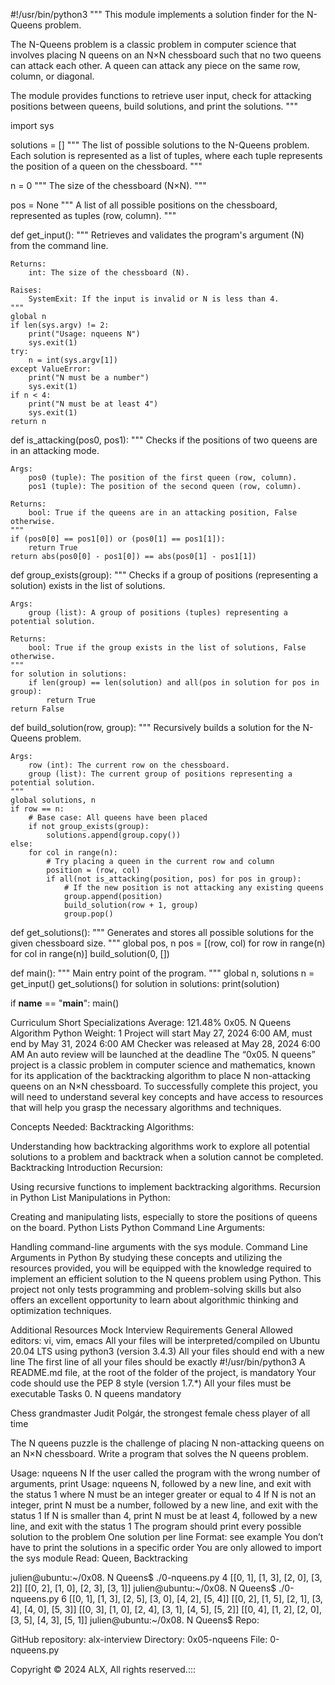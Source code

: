 #!/usr/bin/python3
"""
This module implements a solution finder for the N-Queens problem.

The N-Queens problem is a classic problem in computer science that involves placing
N queens on an N×N chessboard such that no two queens can attack each other. A queen
can attack any piece on the same row, column, or diagonal.

The module provides functions to retrieve user input, check for attacking positions
between queens, build solutions, and print the solutions.
"""

import sys

solutions = []
"""
The list of possible solutions to the N-Queens problem.
Each solution is represented as a list of tuples, where each tuple represents
the position of a queen on the chessboard.
"""

n = 0
"""
The size of the chessboard (N×N).
"""

pos = None
"""
A list of all possible positions on the chessboard, represented as tuples
(row, column).
"""

def get_input():
    """
    Retrieves and validates the program's argument (N) from the command line.

    Returns:
        int: The size of the chessboard (N).

    Raises:
        SystemExit: If the input is invalid or N is less than 4.
    """
    global n
    if len(sys.argv) != 2:
        print("Usage: nqueens N")
        sys.exit(1)
    try:
        n = int(sys.argv[1])
    except ValueError:
        print("N must be a number")
        sys.exit(1)
    if n < 4:
        print("N must be at least 4")
        sys.exit(1)
    return n

def is_attacking(pos0, pos1):
    """
    Checks if the positions of two queens are in an attacking mode.

    Args:
        pos0 (tuple): The position of the first queen (row, column).
        pos1 (tuple): The position of the second queen (row, column).

    Returns:
        bool: True if the queens are in an attacking position, False otherwise.
    """
    if (pos0[0] == pos1[0]) or (pos0[1] == pos1[1]):
        return True
    return abs(pos0[0] - pos1[0]) == abs(pos0[1] - pos1[1])

def group_exists(group):
    """
    Checks if a group of positions (representing a solution) exists in the list of solutions.

    Args:
        group (list): A group of positions (tuples) representing a potential solution.

    Returns:
        bool: True if the group exists in the list of solutions, False otherwise.
    """
    for solution in solutions:
        if len(group) == len(solution) and all(pos in solution for pos in group):
            return True
    return False

def build_solution(row, group):
    """
    Recursively builds a solution for the N-Queens problem.

    Args:
        row (int): The current row on the chessboard.
        group (list): The current group of positions representing a potential solution.
    """
    global solutions, n
    if row == n:
        # Base case: All queens have been placed
        if not group_exists(group):
            solutions.append(group.copy())
    else:
        for col in range(n):
            # Try placing a queen in the current row and column
            position = (row, col)
            if all(not is_attacking(position, pos) for pos in group):
                # If the new position is not attacking any existing queens
                group.append(position)
                build_solution(row + 1, group)
                group.pop()

def get_solutions():
    """
    Generates and stores all possible solutions for the given chessboard size.
    """
    global pos, n
    pos = [(row, col) for row in range(n) for col in range(n)]
    build_solution(0, [])

def main():
    """
    Main entry point of the program.
    """
    global n, solutions
    n = get_input()
    get_solutions()
    for solution in solutions:
        print(solution)

if __name__ == "__main__":
    main()


Curriculum
Short Specializations
Average: 121.48%
0x05. N Queens
Algorithm
Python
 Weight: 1
 Project will start May 27, 2024 6:00 AM, must end by May 31, 2024 6:00 AM
 Checker was released at May 28, 2024 6:00 AM
 An auto review will be launched at the deadline
The “0x05. N queens” project is a classic problem in computer science and mathematics, known for its application of the backtracking algorithm to place N non-attacking queens on an N×N chessboard. To successfully complete this project, you will need to understand several key concepts and have access to resources that will help you grasp the necessary algorithms and techniques.

Concepts Needed:
Backtracking Algorithms:

Understanding how backtracking algorithms work to explore all potential solutions to a problem and backtrack when a solution cannot be completed.
Backtracking Introduction
Recursion:

Using recursive functions to implement backtracking algorithms.
Recursion in Python
List Manipulations in Python:

Creating and manipulating lists, especially to store the positions of queens on the board.
Python Lists
Python Command Line Arguments:

Handling command-line arguments with the sys module.
Command Line Arguments in Python
By studying these concepts and utilizing the resources provided, you will be equipped with the knowledge required to implement an efficient solution to the N queens problem using Python. This project not only tests programming and problem-solving skills but also offers an excellent opportunity to learn about algorithmic thinking and optimization techniques.

Additional Resources
Mock Interview
Requirements
General
Allowed editors: vi, vim, emacs
All your files will be interpreted/compiled on Ubuntu 20.04 LTS using python3 (version 3.4.3)
All your files should end with a new line
The first line of all your files should be exactly #!/usr/bin/python3
A README.md file, at the root of the folder of the project, is mandatory
Your code should use the PEP 8 style (version 1.7.*)
All your files must be executable
Tasks
0. N queens
mandatory

Chess grandmaster Judit Polgár, the strongest female chess player of all time


The N queens puzzle is the challenge of placing N non-attacking queens on an N×N chessboard. Write a program that solves the N queens problem.

Usage: nqueens N
If the user called the program with the wrong number of arguments, print Usage: nqueens N, followed by a new line, and exit with the status 1
where N must be an integer greater or equal to 4
If N is not an integer, print N must be a number, followed by a new line, and exit with the status 1
If N is smaller than 4, print N must be at least 4, followed by a new line, and exit with the status 1
The program should print every possible solution to the problem
One solution per line
Format: see example
You don’t have to print the solutions in a specific order
You are only allowed to import the sys module
Read: Queen, Backtracking

julien@ubuntu:~/0x08. N Queens$ ./0-nqueens.py 4
[[0, 1], [1, 3], [2, 0], [3, 2]]
[[0, 2], [1, 0], [2, 3], [3, 1]]
julien@ubuntu:~/0x08. N Queens$ ./0-nqueens.py 6
[[0, 1], [1, 3], [2, 5], [3, 0], [4, 2], [5, 4]]
[[0, 2], [1, 5], [2, 1], [3, 4], [4, 0], [5, 3]]
[[0, 3], [1, 0], [2, 4], [3, 1], [4, 5], [5, 2]]
[[0, 4], [1, 2], [2, 0], [3, 5], [4, 3], [5, 1]]
julien@ubuntu:~/0x08. N Queens$ 
Repo:

GitHub repository: alx-interview
Directory: 0x05-nqueens
File: 0-nqueens.py
 
Copyright © 2024 ALX, All rights reserved.:::
